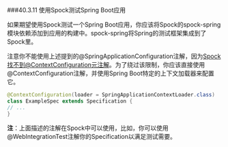 ###40.3.11 使用Spock测试Spring Boot应用

如果期望使用Spock测试一个Spring Boot应用，你应该将Spock的spock-spring模块依赖添加到应用的构建中。spock-spring将Spring的测试框架集成到了Spock里。

注意你不能使用上述提到的@SpringApplicationConfiguration注解，因为[Spock找不到@ContextConfiguration元注解](https://code.google.com/p/spock/issues/detail?id=349)。为了绕过该限制，你应该直接使用@ContextConfiguration注解，并使用Spring Boot特定的上下文加载器来配置它。
```java
@ContextConfiguration(loader = SpringApplicationContextLoader.class)
class ExampleSpec extends Specification {
// ...
}
```
**注**：上面描述的注解在Spock中可以使用，比如，你可以使用@WebIntegrationTest注解你的Specification以满足测试需要。
